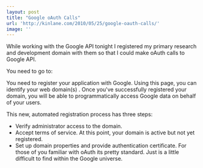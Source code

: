 ```yaml
---
layout: post
title: "Google oAuth Calls"
url: 'http://kinlane.com/2010/05/25/google-oauth-calls/'
image: ''
---
```


While working with the Google API tonight I registered my primary research and development domain with them so that I could make oAuth calls to Google API.

You need to go to: 

You need to register your application with Google. Using this page, you can identify your web domain(s) . Once you've successfully registered your domain, you will be able to programmatically access Google data on behalf of your users.

This new, automated registration process has three steps:

  * Verify administrator access to the domain.
  * Accept terms of service. At this point, your domain is active but not yet registered.
  * Set up domain properties and provide authentication certificate.
For those of you familiar with oAuth its pretty standard. Just is a little difficult to find within the Google universe.